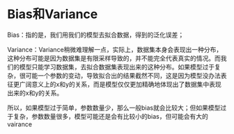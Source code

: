 # Bias和Variance

Bias：指的是，我们用我们的模型去拟合数据，得到的泛化误差；

Variance：Variance稍微难理解一点，实际上，数据集本身会表现出一种分布，这种分布可能是因为数据集是有限采样导致的，并不能完全代表真实的情况。而我们的模型只能学习数据集，去拟合数据集表现出来的这种分布。如果模型过于复杂，很可能一个参数的变动，导致拟合出的结果截然不同，这是因为模型没办法表征更广阔意义上的x和y的关系，而是模型仅仅更加精确地体现出了数据集中表现出来的x和y的关系。

所以，如果模型过于简单，参数数量少，那么一般bias就会比较大；但如果模型过于复杂，参数数量很多，模型可能还是会有比较小的bias，但可能会有大的vairance
